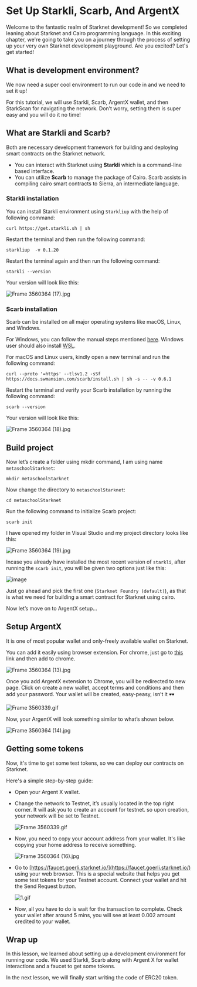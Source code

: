 # Set Up Starkli, Scarb, And ArgentX

Welcome to the fantastic realm of Starknet development! So we completed leaning about Starknet and Cairo programming language. In this exciting chapter, we're going to take you on a journey through the process of setting up your very own Starknet development playground. Are you excited? Let's get started!

## What is development environment?

We now need a super cool environment to run our code in and we need to set it up!

For this tutorial, we will use Starkli, Scarb, ArgentX wallet, and then StarkScan for navigating the network. Don’t worry, setting them is super easy and you will do it no time!

## What are Starkli and Scarb?

Both are necessary development framework for building and deploying smart contracts on the Starknet network.

- You can interact with Starknet using **Starkli** which is a command-line based interface.
- You can utilize **Scarb** to manage the package of Cairo. Scarb assists in compiling cairo smart contracts to Sierra, an intermediate language.

### Starkli installation

You can install Starkli environment using `Starkliup` with the help of following command:

```
curl https://get.starkli.sh | sh
```

Restart the terminal and then run the following command:

```
starkliup  -v 0.1.20
```

Restart the terminal again and then run the following command:

```
starkli --version
```

Your version will look like this:

![Frame 3560364 (17).jpg](https://github.com/0xmetaschool/Learning-Projects/blob/main/assests_for_all/assests_for_starknet/Set%20Up%20Starkli,%20Scarb,%20And%20ArgentX/Frame_3560364_(17).jpg?raw=true)

### Scarb installation

Scarb can be installed on all major operating systems like macOS, Linux, and Windows. 

For Windows, you can follow the manual steps mentioned [here](https://docs.swmansion.com/scarb/download#install-via-installation-script). Windows user should also install [WSL](https://learn.microsoft.com/en-us/windows/wsl/install).

For macOS and Linux users, kindly open a new terminal and run the following command:

```
curl --proto '=https' --tlsv1.2 -sSf https://docs.swmansion.com/scarb/install.sh | sh -s -- -v 0.6.1
```

Restart the terminal and verify your Scarb installation by running the following command:

```
scarb --version
```

Your version will look like this:

![Frame 3560364 (18).jpg](https://github.com/0xmetaschool/Learning-Projects/blob/main/assests_for_all/assests_for_starknet/Set%20Up%20Starkli,%20Scarb,%20And%20ArgentX/Frame_3560364_(18).jpg?raw=true)

## Build project

Now let’s create a folder using mkdir command, I am using name `metaschoolStarknet`:

```
mkdir metaschoolStarknet
```

Now change the directory to `metaschoolStarknet`:

```
cd metaschoolStarknet
```

Run the following command to initialize Scarb project:

```
scarb init
```

I have opened my folder in Visual Studio and my project directory looks like this:

![Frame 3560364 (19).jpg](https://github.com/0xmetaschool/Learning-Projects/blob/main/assests_for_all/assests_for_starknet/Set%20Up%20Starkli,%20Scarb,%20And%20ArgentX/Frame_3560364_(19).jpg?raw=true)

Incase you already have installed the most recent version of `starkli`, after running the `scarb init`, you will be given two options just like this:

![image](https://github.com/user-attachments/assets/fccc3b3c-de6a-440f-8afe-881dceffa87c)

Just go ahead and pick the first one (`Starknet Foundry (default)`), as that is what we need for building a smart contract for Starknet using cairo.

Now let’s move on to ArgentX setup…

## Setup ArgentX

It is one of most popular wallet and only-freely available wallet on Starknet.

You can add it easily using browser extension. For chrome, just go to [this](https://chrome.google.com/webstore/detail/argent-x/dlcobpjiigpikoobohmabehhmhfoodbb/related) link and then add to chrome.

![Frame 3560364 (13).jpg](https://github.com/0xmetaschool/Learning-Projects/blob/main/assests_for_all/assests_for_starknet/Set%20Up%20Starkli,%20Scarb,%20And%20ArgentX/Frame_3560364_(13).jpg?raw=true)

Once you add ArgentX extension to Chrome, you will be redirected to new page. Click on create a new wallet, accept terms and conditions and then add your password. Your wallet will be created, easy-peasy, isn’t it 🕶️

![Frame 3560339.gif](https://github.com/0xmetaschool/Learning-Projects/blob/main/assests_for_all/assests_for_starknet/Set%20Up%20Starkli,%20Scarb,%20And%20ArgentX/Frame_3560339.gif?raw=true)

Now, your ArgentX will look something similar to what’s shown below. 

![Frame 3560364 (14).jpg](https://github.com/0xmetaschool/Learning-Projects/blob/main/assests_for_all/assests_for_starknet/Set%20Up%20Starkli,%20Scarb,%20And%20ArgentX/Frame_3560364_(14).jpg?raw=true)

## Getting some tokens

Now, it's time to get some test tokens, so we can deploy our contracts on Starknet.

Here's a simple step-by-step guide:

- Open your Argent X wallet.
- Change the network to Testnet, it’s usually located in the top right corner. It will ask you to create an account for testnet. so upon creation, your network will be set to Testnet.
    
    ![Frame 3560339.gif](https://github.com/0xmetaschool/Learning-Projects/blob/main/assests_for_all/assests_for_starknet/Set%20Up%20Starkli,%20Scarb,%20And%20ArgentX/Frame_3560339%201.gif?raw=true)
    
- Now, you need to copy your account address from your wallet. It's like copying your home address to receive something.
    
    ![Frame 3560364 (16).jpg](https://github.com/0xmetaschool/Learning-Projects/blob/main/assests_for_all/assests_for_starknet/Set%20Up%20Starkli,%20Scarb,%20And%20ArgentX/Frame_3560364_(16).jpg?raw=true)
    
- Go to [https://faucet.goerli.starknet.io/](https://faucet.goerli.starknet.io/) using your web browser. This is a special website that helps you get some test tokens for your Testnet account. Connect your wallet and hit the Send Request button.
    
    ![1.gif](https://github.com/0xmetaschool/Learning-Projects/blob/main/assests_for_all/assests_for_starknet/Set%20Up%20Starkli,%20Scarb,%20And%20ArgentX/1.gif?raw=true)
    
- Now, all you have to do is wait for the transaction to complete. Check your wallet after around 5 mins, you will see at least 0.002 amount credited to your wallet.

## Wrap up

In this lesson, we learned about setting up a development environment for running our code. We used Starkli, Scarb along with Argent X for wallet interactions and a faucet to get some tokens.

In the next lesson, we will finally start writing the code of ERC20 token.
